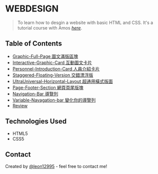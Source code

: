 # WEBDESIGN

> To learn how to desgin a website with basic HTML and CSS.
> It's a tutorial course with Amos [_here_](https://www.youtube.com/channel/UCQfjTYYrqxPg5LJmDBUesbQ). <!-- If you have the project hosted somewhere, include the link here. -->

## Table of Contents

- [Graphic-Full-Page 圖文滿版區塊](Graphic-Full-Page/#fullPage.html)<br />
- [Interactive-Graphic-Card 互動圖文卡片](Interactive-Graphic-Card/Card.html)
- [Personnel-Introduction-Card 人員介紹卡片](Personnel-Introduction-Card/card.html)
- [Staggered-Floating-Version 交錯漂浮版](Staggered-Floating-Version/FloatVersion.html)
- [UltraUniversal-Horizontal-Layout 超通用橫式版面](UltraUniversal-Horizontal-Layout/page.html)
- [Page-Footer-Section 網頁頁尾版塊 ](Page-Footer-Section/index.html)
- [Navigation-Bar 導覽列](Navigation-Bar/navigationBar.html)
- [Variable-Navagation-bar 變化你的導覽列 ]([Navigation-Bar)
- [Review](Review)
<!-- * [License](#license) -->

## Technologies Used

- HTML5
- CSS5

## Contact

Created by [@leon12995](https://github.com/leon12995) - feel free to contact me!

<!-- Optional -->
<!-- ## License -->
<!-- This project is open source and available under the [... License](). -->

<!-- You don't have to include all sections - just the one's relevant to your project -->
